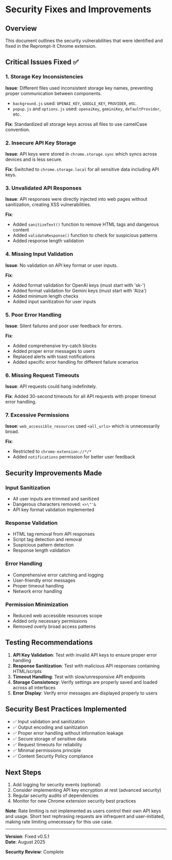 # Security Fixes and Improvements

## Overview
This document outlines the security vulnerabilities that were identified and fixed in the Reprompt-It Chrome extension.

## Critical Issues Fixed ✅

### 1. Storage Key Inconsistencies
**Issue**: Different files used inconsistent storage key names, preventing proper communication between components.
- `background.js` used: `OPENAI_KEY`, `GOOGLE_KEY`, `PROVIDER`, etc.
- `popup.js` and `options.js` used: `openaiKey`, `geminiKey`, `defaultProvider`, etc.

**Fix**: Standardized all storage keys across all files to use camelCase convention.

### 2. Insecure API Key Storage
**Issue**: API keys were stored in `chrome.storage.sync` which syncs across devices and is less secure.

**Fix**: Switched to `chrome.storage.local` for all sensitive data including API keys.

### 3. Unvalidated API Responses
**Issue**: API responses were directly injected into web pages without sanitization, creating XSS vulnerabilities.

**Fix**: 
- Added `sanitizeText()` function to remove HTML tags and dangerous content
- Added `validateResponse()` function to check for suspicious patterns
- Added response length validation

### 4. Missing Input Validation
**Issue**: No validation on API key format or user inputs.

**Fix**: 
- Added format validation for OpenAI keys (must start with 'sk-')
- Added format validation for Gemini keys (must start with 'AIza')
- Added minimum length checks
- Added input sanitization for user inputs

### 5. Poor Error Handling
**Issue**: Silent failures and poor user feedback for errors.

**Fix**:
- Added comprehensive try-catch blocks
- Added proper error messages to users
- Replaced alerts with toast notifications
- Added specific error handling for different failure scenarios

### 6. Missing Request Timeouts
**Issue**: API requests could hang indefinitely.

**Fix**: Added 30-second timeouts for all API requests with proper timeout error handling.

### 7. Excessive Permissions
**Issue**: `web_accessible_resources` used `<all_urls>` which is unnecessarily broad.

**Fix**: 
- Restricted to `chrome-extension://*/*` 
- Added `notifications` permission for better user feedback

## Security Improvements Made

### Input Sanitization
- All user inputs are trimmed and sanitized
- Dangerous characters removed: `<>\"'&`
- API key format validation implemented

### Response Validation
- HTML tag removal from API responses
- Script tag detection and removal
- Suspicious pattern detection
- Response length validation

### Error Handling
- Comprehensive error catching and logging
- User-friendly error messages
- Proper timeout handling
- Network error handling

### Permission Minimization
- Reduced web accessible resources scope
- Added only necessary permissions
- Removed overly broad access patterns

## Testing Recommendations

1. **API Key Validation**: Test with invalid API keys to ensure proper error handling
2. **Response Sanitization**: Test with malicious API responses containing HTML/scripts
3. **Timeout Handling**: Test with slow/unresponsive API endpoints
4. **Storage Consistency**: Verify settings are properly saved and loaded across all interfaces
5. **Error Display**: Verify error messages are displayed properly to users

## Security Best Practices Implemented

- ✅ Input validation and sanitization
- ✅ Output encoding and sanitization  
- ✅ Proper error handling without information leakage
- ✅ Secure storage of sensitive data
- ✅ Request timeouts for reliability
- ✅ Minimal permissions principle
- ✅ Content Security Policy compliance

## Next Steps

1. Add logging for security events (optional)
2. Consider implementing API key encryption at rest (advanced security)
3. Regular security audits of dependencies
4. Monitor for new Chrome extension security best practices

**Note**: Rate limiting is not implemented as users control their own API keys and usage. Short text rephrasing requests are infrequent and user-initiated, making rate limiting unnecessary for this use case.

---

**Version**: Fixed v0.5.1  
**Date**: August 2025  

**Security Review**: Complete
